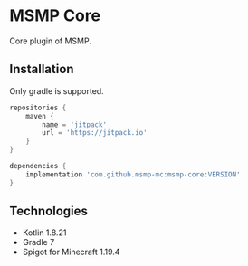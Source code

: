 # MSMP Core

Core plugin of MSMP.

## Installation

Only gradle is supported.

```gradle
repositories {
    maven {
        name = 'jitpack'
        url = 'https://jitpack.io'
    }
}

dependencies {
    implementation 'com.github.msmp-mc:msmp-core:VERSION'
}
```

## Technologies

- Kotlin 1.8.21
- Gradle 7
- Spigot for Minecraft 1.19.4
